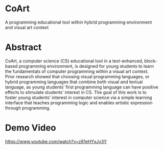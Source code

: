 # CoArt
A programming educational tool within hybrid programming environment and visual art context

# Abstract
CoArt, a computer science (CS) educational tool in a text-enhanced, block-based programming environment, is designed for young students to learn the fundamentals of computer programming within a visual art context. Prior research showed that choosing visual programming languages, or hybrid programming languages that combine both visual and textual language, as young students’ first programming language can have positive effects to stimulate students’ interest in CS. The goal of this work is to foster young students' interest in computer science via a simple learning interface that teaches programming logic and enables artistic expression through programming.

# Demo Video
https://www.youtube.com/watch?v=z81eHYxJv3Y
